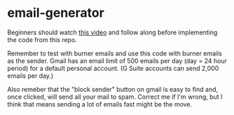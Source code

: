 # email-generator
Beginners should watch [this video](https://www.youtube.com/watch?v=QJobMzcmoMo) and follow along before implementing the code from this repo.

Remember to test with burner emails and use this code with burner emails as the sender. Gmail has an email limit of 500 emails per day (day = 24 hour period) for a default personal account. (G Suite accounts can send 2,000 emails per day.) 

Also remeber that the "block sender" button on gmail is easy to find and, once clicked, will send all your mail to spam. Correct me if I'm wrong, but I think that means sending a lot of emails fast might be the move. 

